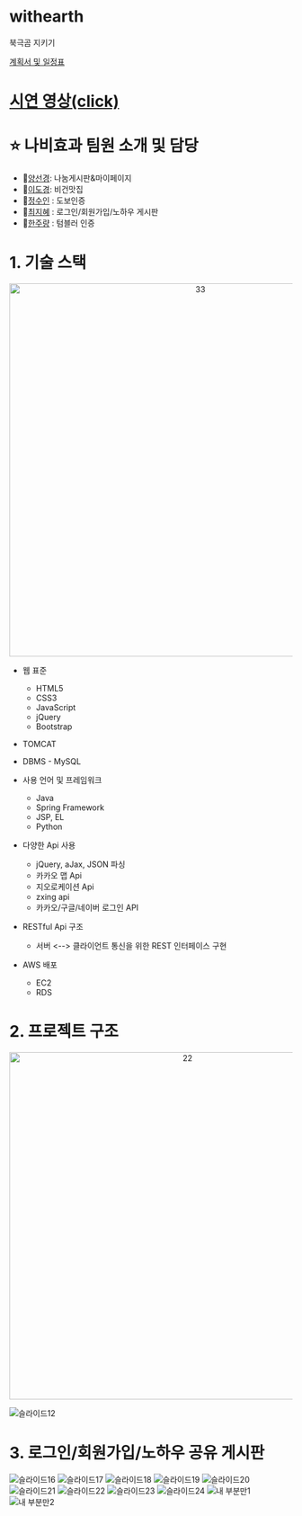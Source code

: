 # withearth
북극곰 지키기

[계획서 및 일정표](https://docs.google.com/spreadsheets/d/1fNIBv-oUIvZeVhuANIY_o--szHTX4OPn/edit#gid=2057609518)
# [시연 영상(click)](https://youtu.be/aCLqBQu-1W8)

# :star: 나비효과 팀원 소개 및 담당
 * :penguin:[양선경](https://github.com/ohMySunset): 나눔게시판&마이페이지
 * :whale2:[이도경](https://github.com/dkaylee): 비건맛집
 * :honeybee:[정수인](https://github.com/JeongSuIn) : 도보인증
 * :panda_face:[최지혜](https://github.com/choejh) : 로그인/회원가입/노하우 게시판
 * :turtle:[한주량](https://github.com/JuRyang) : 텀블러 인증

# 1. 기술 스택

<p align="center"><img width="664" alt="33" src="https://user-images.githubusercontent.com/71997976/111419783-6acc8b00-872d-11eb-916f-88df026135a2.PNG">

* 웹 표준
  * HTML5
  * CSS3
  * JavaScript
  * jQuery
  * Bootstrap
* TOMCAT
* DBMS - MySQL
* 사용 언어 및 프레임워크
  * Java
  * Spring Framework
  * JSP, EL
  * Python
* 다양한 Api 사용
  * jQuery, aJax, JSON 파싱
  * 카카오 맵 Api
  * 지오로케이션 Api
  * zxing api
  * 카카오/구글/네이버 로그인 API

* RESTful Api 구조
  * 서버 <--> 클라이언트 통신을 위한 REST 인터페이스 구현
* AWS 배포
  * EC2
  * RDS

# 2. 프로젝트 구조

<p align="center"><img width="618" alt="22" src="https://user-images.githubusercontent.com/71997976/111417490-538b9e80-8729-11eb-95ee-a902e1ffd32a.PNG"></p>

![슬라이드12](https://user-images.githubusercontent.com/71997987/114337596-580e7000-9b8c-11eb-9a15-29136b126436.JPG)


# 3. 로그인/회원가입/노하우 공유 게시판
![슬라이드16](https://user-images.githubusercontent.com/71997987/114337432-0d8cf380-9b8c-11eb-8ff5-3bfac6850b3a.JPG)
![슬라이드17](https://user-images.githubusercontent.com/71997987/114337435-0e258a00-9b8c-11eb-89d3-f9dd24ffc70c.JPG)
![슬라이드18](https://user-images.githubusercontent.com/71997987/114337436-0f56b700-9b8c-11eb-8aa9-a4843fb8687f.JPG)
![슬라이드19](https://user-images.githubusercontent.com/71997987/114337438-0f56b700-9b8c-11eb-83eb-4e55b4b40d0e.JPG)
![슬라이드20](https://user-images.githubusercontent.com/71997987/114337440-0fef4d80-9b8c-11eb-8999-e05dc6e44c66.JPG)
![슬라이드21](https://user-images.githubusercontent.com/71997987/114337442-0fef4d80-9b8c-11eb-9e1c-58fe9bdc81ea.JPG)
![슬라이드22](https://user-images.githubusercontent.com/71997987/114337444-1087e400-9b8c-11eb-9721-1bd1b0ccecfc.JPG)
![슬라이드23](https://user-images.githubusercontent.com/71997987/114337446-1087e400-9b8c-11eb-991e-85b68cbe9759.JPG)
![슬라이드24](https://user-images.githubusercontent.com/71997987/114337449-11207a80-9b8c-11eb-9d3f-c96231f4e23b.JPG)
![내 부분만1](https://user-images.githubusercontent.com/71997987/115502892-9a346180-a2b0-11eb-8cda-cc9ffde0c010.png)
![내 부분만2](https://user-images.githubusercontent.com/71997987/115502907-9d2f5200-a2b0-11eb-9a67-d263f504dfea.png)



